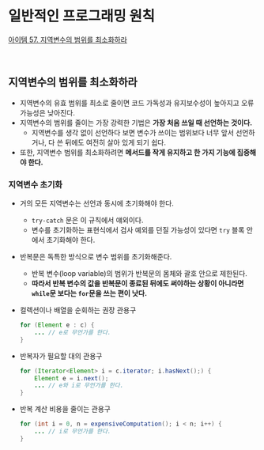# 일반적인 프로그래밍 원칙

[아이템 57. 지역변수의 범위를 최소화하라](#지역변수의-범위를-최소화하라)  

<br>

## 지역변수의 범위를 최소화하라
- 지역변수의 유효 범위를 최소로 줄이면 코드 가독성과 유지보수성이 높아지고 오류 가능성은 낮아진다.
- 지역변수의 범위를 줄이는 가장 강력한 기법은 **가장 처음 쓰일 때 선언하는 것이다.**
  - 지역변수를 생각 없이 선언하다 보면 변수가 쓰이는 범위보다 너무 앞서 선언하거나, 다 쓴 뒤에도 여전히 살아 있게 되기 쉽다.
- 또한, 지역변수 범위를 최소화하려면 **메서드를 작게 유지하고 한 가지 기능에 집중해야 한다.**


### 지역변수 초기화

- 거의 모든 지역변수는 선언과 동시에 초기화해야 한다.
  - `try-catch` 문은 이 규칙에서 얘외이다.
  - 변수를 초기화하는 표현식에서 검사 예외를 던질 가능성이 있다면 `try` 블록 안에서 초기화해야 한다.

- 반복문은 독특한 방식으로 변수 범위를 초기화해준다.
  - 반복 변수(loop variable)의 범위가 반복문의 몸체와 괄호 안으로 제한된다.
  - **따라서 반복 변수의 값을 반복문이 종료된 뒤에도 써야하는 상황이 아니라면 `while`문 보다는 `for`문을 쓰는 편이 낫다.**

- 컬렉션이나 배열을 순회하는 권장 관용구
  ```java
  for (Element e : c) {
      ... // e로 무언가를 한다.
  }
  ```

- 반복자가 필요할 대의 관용구
  ```java
  for (Iterator<Element> i = c.iterator; i.hasNext();) {
      Element e = i.next();
      ... // e와 i로 무언가를 한다.
  }
  ```

- 반복 계산 비용을 줄이는 관용구
  ```java
  for (int i = 0, n = expensiveComputation(); i < n; i++) {
      ... // i로 무언가를 한다.
  }
  ```


<br>

